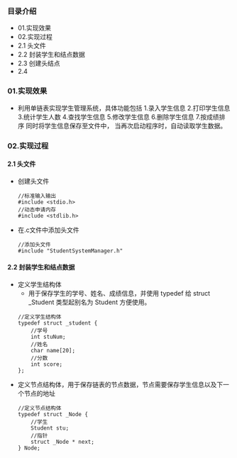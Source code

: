 ### 目录介绍
- 01.实现效果
- 02.实现过程
- 2.1 头文件
- 2.2 封装学生和结点数据
- 2.3 创建头结点
- 2.4 



### 01.实现效果
- 利用单链表实现学生管理系统，具体功能包括
1.录入学生信息
2.打印学生信息
3.统计学生人数
4.查找学生信息
5.修改学生信息
6.删除学生信息
7.按成绩排序
同时将学生信息保存至文件中， 当再次启动程序时，自动读取学生数据。



### 02.实现过程
#### 2.1 头文件
- 创建头文件
    ```
    //标准输入输出
    #include <stdio.h>
    //动态申请内存
    #include <stdlib.h>
    ```
- 在.c文件中添加头文件
    ```
    //添加头文件
    #include "StudentSystemManager.h"
    ```

#### 2.2 封装学生和结点数据
- 定义学生结构体
    - 用于保存学生的学号、姓名、成绩信息，并使用 typedef 给 struct _Student 类型起别名为 Student 方便使用。
    ```
    //定义学生结构体
    typedef struct _student {
        //学号
        int stuNum;
        //姓名
        char name[20];
        //分数
        int score;
    };
    ```
- 定义节点结构体，用于保存链表的节点数据，节点需要保存学生信息以及下一个节点的地址
    ```
    //定义节点结构体
    typedef struct _Node {
        //学生
        Student stu;
        //指针
        struct _Node * next;
    } Node;
    ```








